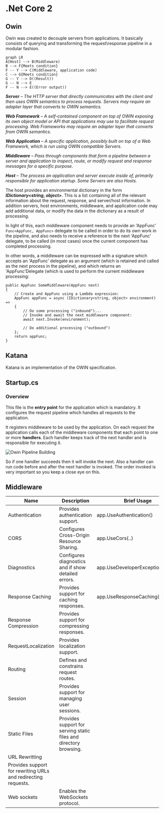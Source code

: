 # .Net Core 2

## Owin
Owin was created to decouple servers from applications. It basically consists of querying and transforming the request\response pipeline in a modular fashion.

```mermaid
graph LR
A[Host] --> B(Middleware)
B --> F{Meets condition}
F -- Y --> C(Middleware, application code) 
C --> G{Meets condition}
G -- Y --> D((Result))
G -- N --> E
F -- N --> E((Error output))
```

_**Server**  – The HTTP server that directly communicates with the client and then uses OWIN semantics to process requests. Servers may require an adapter layer that converts to OWIN semantics._

_**Web Framework**  – A self-contained component on top of OWIN exposing its own object model or API that applications may use to facilitate request processing. Web Frameworks may require an adapter layer that converts from OWIN semantics._

_**Web Application**  – A specific application, possibly built on top of a Web Framework, which is run using OWIN compatible Servers._

_**Middleware**  – Pass through components that form a pipeline between a server and application to inspect, route, or modify request and response messages for a specific purpose._

_**Host**  – The process an application and server execute inside of, primarily responsible for application startup. Some Servers are also Hosts._


The host provides an environmental dictionary in the form _**IDictionary<string, object>**_.  This is a list containing all of the relevant information about the request, response, and server/host information. In addition servers, host environments, middleware, and application code may add additional data, or modify the data in the dictionary as a result of processing.

In light of this, each middleware component needs to provide an  'AppFunc' 
 ```Func<AppFunc, AppFunc>``` delegate to be called in order to do its own work in the pipeline, and also needs to receive a reference to the next  'AppFunc'  delegate, to be called (in most cases) once the current component has completed processing.

In other words, a middleware can be expressed with a signature which accepts an  'AppFunc'  delegate as an argument (which is retained and called as the next process in the pipeline), and which returns an  'AppFunc'Delegate (which is used to perform the current middleware processing:

```
public AppFunc SomeMiddleware(AppFunc next)
{
    // Create and AppFunc using a Lambda expression:
    AppFunc appFunc = async (IDictionary<string, object> environment) =>
    {
        // Do some processing ("inbound")...
        // Invoke and await the next middleware component:
        await next.Invoke(environment);
 
        // Do additional processing ("outbound")
    };
    return appFunc;
}
```
## Katana
Katana is an implementation of the OWIN specification.



## Startup.cs
### Overview
This file is the **entry point** for the application which is mandatory.  It configures the request pipeline which handles all requests to the application. 

It registers middleware to be used by the application. On each request the application calls each of the middleware components that each point to one or more **handlers**. Each handler keeps track of the next handler and is responsible for executing it.

![Owin Pipeline Building](https://coding.abel.nu/wp-content/uploads/2014/05/Owin-Pipeline-Building.png)

So if one handler succeeds then it will invoke the next. Also a handler can run code before and after the next handler is invoked. The order invoked is very important so you keep a close eye on this.

## Middleware
| Name| Description | Brief Usage | 
|--|--|--|
| Authentication | Provides authentication support. | app.UseAuthentication()
| CORS | Configures Cross-Origin Resource Sharing. | app.UseCors(..) 
| Diagnostics | Configures diagnostics and if show detailed errors. |app.UseDeveloperExceptionPage(); 
| Response Caching | Provides support for caching responses. | app.UseResponseCaching(); | 
| Response Compression | Provides support for compressing responses. |
| RequestLocalization | Provides localization support. |
| Routing| Defines and constrains request routes. |
| Session| Provides support for managing user sessions. |
| Static Files | Provides support for serving static files and directory browsing. |
| URL Rewritting |   
Provides support for rewriting URLs and redirecting requests. |
| Web sockets | Enables the WebSockets protocol.|



<!--stackedit_data:
eyJoaXN0b3J5IjpbLTExNDI2MjI1OTZdfQ==
-->